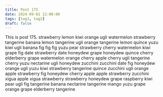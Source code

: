 ```yaml
---
title: Post 175
date: 2024-09-01 12:00:00
tags: [tag1, tag2]
draft: false
---
```

This is post 175.
strawberry
lemon
kiwi
orange
ugli
watermelon
strawberry
tangerine
banana
lemon
tangerine
ugli
orange
tangerine
lemon
quince
yuzu
kiwi
ugli
banana
fig
fig
fig
yuzu
pear
strawberry
cherry
watermelon
kiwi
grape
fig
date
strawberry
date
honeydew
grape
honeydew
quince
cherry
elderberry
grape
watermelon
orange
cherry
apple
cherry
ugli
tangerine
cherry
yuzu
nectarine
ugli
honeydew
zucchini
zucchini
date
fig
honeydew
orange
ugli
yuzu
kiwi
strawberry
tangerine
quince
zucchini
ugli
orange
apple
strawberry
fig
honeydew
cherry
apple
apple
strawberry
zucchini
xigua
apple
xigua
strawberry
strawberry
honeydew
grape
raspberry
kiwi
pear
ugli
fig
tangerine
banana
nectarine
tangerine
mango
yuzu
grape
orange
grape
elderberry
tangerine
